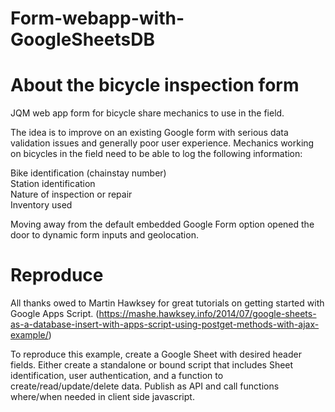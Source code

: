 # Form-webapp-with-GoogleSheetsDB

# About the bicycle inspection form

JQM web app form for bicycle share mechanics to use in the field.

The idea is to improve on an existing Google form with serious data validation issues and generally poor user experience. Mechanics working on bicycles in the field need to be able to log the following information:

Bike identification (chainstay number)<br>
Station identification <br>
Nature of inspection or repair<br>
Inventory used<br>


Moving away from the default embedded Google Form option opened the door to dynamic form inputs and geolocation. 

# Reproduce

All thanks owed to Martin Hawksey for great tutorials on getting started with Google Apps Script. 
(https://mashe.hawksey.info/2014/07/google-sheets-as-a-database-insert-with-apps-script-using-postget-methods-with-ajax-example/)

To reproduce this example, create a Google Sheet with desired header fields. Either create a standalone or bound script that includes Sheet identification, user authentication, and a function to create/read/update/delete data. Publish as API and call functions where/when needed in client side javascript. 
